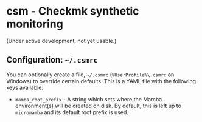 # csm - Checkmk synthetic monitoring

(Under active development, not yet usable.)

## Configuration: `~/.csmrc`

You can optionally create a file, `~/.csmrc` (`%UserProfile%\.csmrc` on Windows)
to override certain defaults. This is a YAML file with the following keys
available:

* `mamba_root_prefix` - A string which sets where the Mamba environment(s) will
  be created on disk. By default, this is left up to `micromamba` and its
  default root prefix is used.
